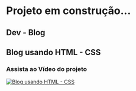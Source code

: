 # Projeto em construção...

##  Dev - Blog

## Blog usando HTML - CSS 
### Assista ao Vídeo do projeto
[![Blog usando HTML - CSS](https://github.com/ThiagoSGomes-Dev/test-repositorio/blob/main/Screenshot_11.png)](https://www.youtube.com/watch?v=AQ_jML2ZmaA)
